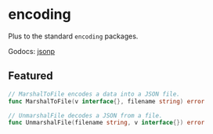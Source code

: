 # encoding
Plus to the standard `encoding` packages.

Godocs: [jsonp](http://godoc.org/github.com/golangplus/encoding/json)

## Featured
```go
// MarshalToFile encodes a data into a JSON file.
func MarshalToFile(v interface{}, filename string) error

// UnmarshalFile decodes a JSON from a file.
func UnmarshalFile(filename string, v interface{}) error
```
